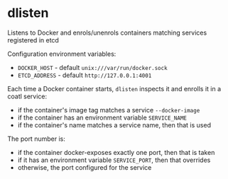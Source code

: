 # dlisten
Listens to Docker and enrols/unenrols containers matching services registered in etcd

Configuration environment variables:

- `DOCKER_HOST` - default `unix:///var/run/docker.sock`
- `ETCD_ADDRESS` - default `http://127.0.0.1:4001`

Each time a Docker container starts, `dlisten` inspects it and enrolls
it in a coatl service:

- if the container's image tag matches a service `--docker-image`
- if the container has an environment variable `SERVICE_NAME`
- if the container's name matches a service name, then that is used

The port number is:

 - if the container docker-exposes exactly one port, then that is taken
 - if it has an environment variable `SERVICE_PORT`, then that overrides
 - otherwise, the port configured for the service
